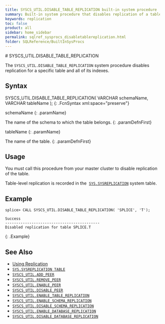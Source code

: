 ```yaml
---
title: SYSCS_UTIL.DISABLE_TABLE_REPLICATION built-in system procedure
summary: Built-in system procedure that disables replication of a table.
keywords: replication
toc: false
product: all
sidebar: home_sidebar
permalink: sqlref_sysprocs_disabletablereplication.html
folder: SQLReference/BuiltInSysProcs
---
```

<section>
<div class="TopicContent" data-swiftype-index="true" markdown="1">
# SYSCS_UTIL.DISABLE_TABLE_REPLICATION

The `SYSCS_UTIL.DISABLE_TABLE_REPLICATION` system procedure disables replication for a specific table and all of its indexes.


## Syntax

<div class="fcnWrapperWide" markdown="1">
    SYSCS_UTIL.DISABLE_TABLE_REPLICATION( VARCHAR schemaName,
                                          VARCHAR tableName );
{: .FcnSyntax xml:space="preserve"}

</div>

<div class="paramList" markdown="1">

schemaName
{: .paramName}

The name of the schema to which the table belongs.
{: .paramDefnFirst}

tableName
{: .paramName}

The name of the table.
{: .paramDefnFirst}

</div>

## Usage

You must call this procedure from your master cluster to disable replication of the table.

Table-level replication is recorded in the &nbsp;[`SYS.SYSREPLICATION`](sqlref_systables_sysreplication.html) system table.

## Example

```
splice> CALL SYSCS_UTIL.DISABLE_TABLE_REPLICATION( 'SPLICE', 'T');

Success
-------------------------------------------
Disabled replication for table SPLICE.T
```
{: .Example}

## See Also

* [Using Replication](developers_fundamentals_replication.html)
* [`SYS.SYSREPLICATION TABLE`](sqlref_systables_sysreplication.html)
* [`SYSCS_UTIL.ADD_PEER`](sqlref_sysprocs_addpeer.html)
* [`SYSCS_UTIL.REMOVE_PEER`](sqlref_sysprocs_removepeer.html)
* [`SYSCS_UTIL.ENABLE_PEER`](sqlref_sysprocs_enablepeer.html)
* [`SYSCS_UTIL.DISABLE_PEER`](sqlref_sysprocs_disablepeer.html)
* [`SYSCS_UTIL.ENABLE_TABLE_REPLICATION`](sqlref_sysprocs_enabletablereplication.html)
* [`SYSCS_UTIL.ENABLE_SCHEMA_REPLICATION`](sqlref_sysprocs_enableschemareplication.html)
* [`SYSCS_UTIL.DISABLE_SCHEMA_REPLICATION`](sqlref_sysprocs_disableschemareplication.html)
* [`SYSCS_UTIL.ENABLE_DATABASE_REPLICATION`](sqlref_sysprocs_enabledbreplication.html)
* [`SYSCS_UTIL.DISABLE_DATABASE_REPLICATION`](sqlref_sysprocs_disabledbreplication.html)

</div>
</section>
